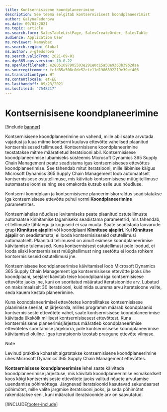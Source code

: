 ```yaml
---
title: Kontsernisisene koondplaneerimine
description: See teema selgitab kontsernisisest koondplaneerimist
author: GalynaFedorova
ms.date: 09/01/2021
ms.topic: article
ms.search.form: SalesTableListPage, SalesCreateOrder, SalesTable
audience: Application User
ms.reviewer: kamaybac
ms.search.region: Global
ms.author: v-gfedorova
ms.search.validFrom: 2021-09-01
ms.dyn365.ops.version: 10.0.22
ms.openlocfilehash: e28051097905503e291e0c15a50e9363b39b2daa
ms.sourcegitcommit: fcfd85a508c0de52cfe11d1986892219e39ef406
ms.translationtype: HT
ms.contentlocale: et-EE
ms.lasthandoff: 09/23/2021
ms.locfileid: "7548217"
---
```

# <a name="intercompany-master-scheduling"></a>Kontsernisisene koondplaneerimine

[!include [banner](../../includes/banner.md)]

Kontsernisisene koondplaneerimine on vahend, mille abil saate arvutada vajadusi ja luua mitme kontserni kuuluva ettevõtte vahelised plaanitud kontsernisisesed tellimused. Kontsernisisene koondplaneerimine teostatakse mitme määratletud iteratsiooni abil. Kontsernisisese koondplaneerimise lubamiseks süsteemis Microsoft Dynamics 365 Supply Chain Management peate seadistama igas kontsernisiseses ettevõttes koondplaneerimise. See tähendab mitut iteratsiooni, mille läbimise käigus Microsoft Dynamics 365 Supply Chain Management loob automaatselt kontsernisisese ostutellimuse, mis käivitab kontsernisisese müügitellimuse automaatse loomise ning see omakorda kutsub esile uue nõudluse.

Kontserni koondplaan ja kontsernisisene planeerimiskorraldus seadistatakse iga kontsernisisese ettevõtte puhul vormi **Koondplaneerimine** parameetrites.

Kontserniahelas nõudluse levitamiseks peate plaanitud ostutellimuste automaatse kinnitamise tagamiseks seadistama parameetrid, mis tähendab, et tellimuste tähtaegu ja koguseid ei saa muuta. Saate seadistada laovarude grupi **Kinnituse ajapiiri** või koondplaani **Kinnituse ajapiiri**. Kui **Kinnituse ajapiir** on seadistamata, ei looda kontsernisiseseid ostutellimusi automaatselt. Plaanitud tellimused on ainult esimese koondplaneerimise käivitamise tulemused. Kuna kontsernisisest ostutellimust pole loodud, ei looda siiski kontsernisisest müügitellimust ning seetõttu ei looda rohkem kontsernisiseseid ostutellimusi jne.

Kontsernisisese koondplaneerimise käivitamisel loob Microsoft Dynamics 365 Supply Chain Management iga kontsernisisese ettevõtte jaoks ühe koondplaani, seejärel käivitab teise koondplaani iga kontsernisisese ettevõtte jaoks jne, kuni on sooritatud määratud iteratsioonide arv. Lubatud on maksimaalselt 30 iteratsiooni, kuid mida suurema arvu iteratsioone valite, seda kauem kestab planeerimine.

Kuna koondplaneerimisel ettevõtetes kontrollitakse kontsernisisese plaanimise seeriat, st järjekorda, milles programm määrab koondplaanid kontsernisiseste ettevõtete vahel, saate kontsernisisese koondplaneerimise käivitada ükskõik millisest kontsernisisesest ettevõttest. Kuna kontsernisisene planeerimisjärjestus määratleb koondplaneerimise ettevõtetes sooritamise järjekorra, pole kontsernisisese koondplaneerimise käivitamisel oluline. Igas iteratsioonis teostab praegune ettevõte viimase.

> [!NOTE]
> Levinud praktika kohaselt algatatakse kontsernisisene koondplaneerimine ühes Microsoft Dynamics 365 Supply Chain Management ettevõttes.

**Kontsernisisese koondplaneerimise** lehel saate käivitada koondplaneerimise järjestuse, mis käivitab koondplaneerimise esmakordselt koos kõigi kontsernisiseste ettevõtete jaoks valitud nõuete arvutamise uuendamise põhimõttega. Järgnevad iteratsioonid kasutavad sekundaarset põhimõtet, mille valite järgmise iteratsiooni jaoks, ja seda põhimõtet rakendatakse seni, kuni määratud iteratsioonide arv on saavutatud.

[!INCLUDE[footer-include](../../includes/footer-banner.md)]
